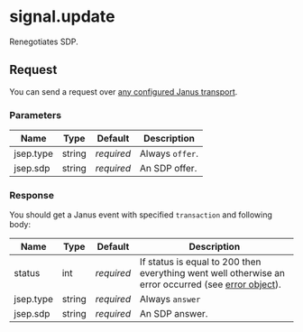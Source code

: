 # signal.update

Renegotiates SDP.

## Request

You can send a request over [any configured Janus transport](https://janus.conf.meetecho.com/docs/rest.html).

### Parameters

Name          | Type   | Default    | Description
------------- | ------ | ---------- | ---------------------
jsep.type     | string | _required_ | Always `offer`.
jsep.sdp      | string | _required_ | An SDP offer.

### Response

You should get a Janus event with specified `transaction` and following body:

Name      | Type   | Default    | Description
--------- | ------ | ---------- | -----------
status    | int    | _required_ | If status is equal to 200 then everything went well otherwise an error occurred (see [error object](./api.error.md)).
jsep.type | string | _required_ | Always `answer`
jsep.sdp  | string | _required_ | An SDP answer.
